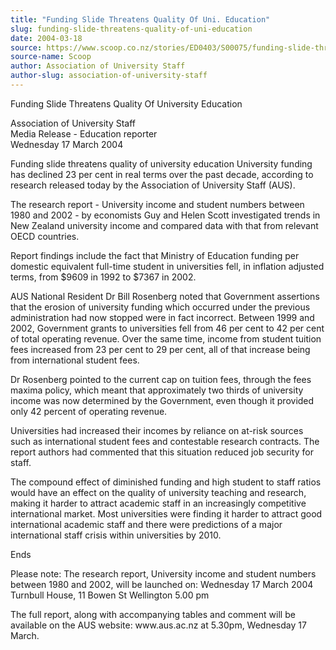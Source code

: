 ```yaml
---
title: "Funding Slide Threatens Quality Of Uni. Education"
slug: funding-slide-threatens-quality-of-uni-education
date: 2004-03-18
source: https://www.scoop.co.nz/stories/ED0403/S00075/funding-slide-threatens-quality-of-uni-education.htm
source-name: Scoop
author: Association of University Staff
author-slug: association-of-university-staff
---
```


<p>Funding Slide Threatens Quality Of University
Education</p>

<p>Association of University Staff<br>Media Release
- Education reporter<br>Wednesday 17 March 2004</p>

<p>Funding
slide threatens quality of university education University
funding has declined 23 per cent in real terms over the past
decade, according to research released today by the
Association of University Staff (AUS).</p>

<p>The research report
- University income and student numbers between 1980 and
2002 - by economists Guy and Helen Scott investigated trends
in New Zealand university income and compared data with that
from relevant OECD countries.</p>

<p>Report findings include the
fact that Ministry of Education funding per domestic
equivalent full-time student in universities fell, in
inflation adjusted terms, from $9609 in 1992 to $7367 in
2002.</p>

<p>AUS National Resident Dr Bill Rosenberg noted that
Government assertions that the erosion of university funding
which occurred under the previous administration had now
stopped were in fact incorrect.  Between 1999 and 2002,
Government grants to universities fell from 46 per cent to
42 per cent of total operating revenue.  Over the same time,
income from student tuition fees increased from 23 per cent
to 29 per cent, all of that increase being from
international student fees.</p>

<p>Dr Rosenberg pointed to the
current cap on tuition fees, through the fees maxima policy,
which meant that approximately two thirds of university
income was now determined by the Government, even though it
provided only 42 percent of operating revenue.<p>
<p>Universities had increased their incomes by reliance on
at-risk sources such as international student fees and
contestable research contracts. The report authors had
commented that this situation reduced job security for
staff.</p>

<p>The compound effect of diminished funding and high
student to staff ratios would have an effect on the quality
of university teaching and research, making it harder to
attract academic staff in an increasingly competitive
international market.  Most universities were finding it
harder to attract good international academic staff and
there were predictions of a major international staff crisis
within universities by 2010.</p>

<p>Ends</p>

<p>Please note: The
research report, University income and student numbers
between 1980 and 2002, will be launched on: Wednesday 17
March 2004 Turnbull House, 11 Bowen St  Wellington 5.00
pm</p>

<p>The full report, along with accompanying tables and
comment will be available on the AUS website: www.aus.ac.nz 
at 5.30pm, Wednesday 17 March.</p>

